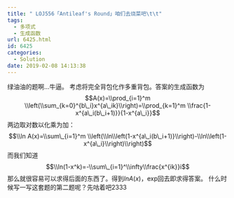```yaml
---
title: " LOJ556「Antileaf's Round」咱们去烧菜吧\t\t"
tags:
  - 多项式
  - 生成函数
url: 6425.html
id: 6425
categories:
  - Solution
date: 2019-02-08 14:13:38
---
```


绿油油的题啊...牛逼。 考虑将完全背包化作多重背包。答案的生成函数为 $$A(x)=\\prod_{i=1}^m \\left(\\sum_{k=0}^{b\_i}x^{a\_ik}\\right)=\\prod_{k=1}^m \\frac{1-x^{a\_i(b\_i+1)}}{1-x^{a\_i}}$$ 两边取对数以化乘为加： $$\\ln A(x)=\\sum\_{i=1}^m \\left(\\ln\\left(1-x^{a\_i(b\_i+1)}\\right)-\\ln\\left(1-x^{a\_i}\\right)\\right)$$ 而我们知道 $$\\ln(1-x^k)=-\\sum\_{i=1}^\\infty\\frac{x^{ik}}i$$ 那么就很容易可以求得后面的东西了。得到$ln A(x)$，exp回去即求得答案。 什么时候写一写这套题的第二题呢？先咕着吧2333
